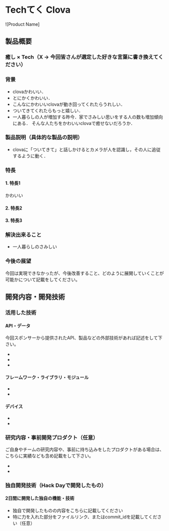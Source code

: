 # Techてく Clova

![Product Name]

## 製品概要
### 癒し × Tech（X → 今回皆さんが選定した好きな言葉に書き換えてください）

### 背景
- clovaかわいい．
- とにかくかわいい．
- こんなにかわいいclovaが動き回ってくれたらうれしい．
- ついてきてくれたらもっと嬉しい．
- 一人暮らしの人が増加する昨今．家でさみしい思いをする人の数も増加傾向にある．
そんな人たちをかわいいclovaで癒せないだろうか．

### 製品説明（具体的な製品の説明）
- clovaに「ついてきて」と話しかけるとカメラが人を認識し，その人に追従するように動く．

### 特長

#### 1. 特長1
かわいい

#### 2. 特長2


#### 3. 特長3

### 解決出来ること
- 一人暮らしのさみしい

### 今後の展望
今回は実現できなかったが、今後改善すること、どのように展開していくことが可能かについて記載をしてください。


## 開発内容・開発技術
### 活用した技術
#### API・データ
今回スポンサーから提供されたAPI、製品などの外部技術があれば記述をして下さい。

* 
* 
* 

#### フレームワーク・ライブラリ・モジュール
* 
* 

#### デバイス
* 
* 

### 研究内容・事前開発プロダクト（任意）
ご自身やチームの研究内容や、事前に持ち込みをしたプロダクトがある場合は、こちらに実績なども含め記載をして下さい。

* 
* 


### 独自開発技術（Hack Dayで開発したもの）
#### 2日間に開発した独自の機能・技術
* 独自で開発したものの内容をこちらに記載してください
* 特に力を入れた部分をファイルリンク、またはcommit_idを記載してください（任意）
